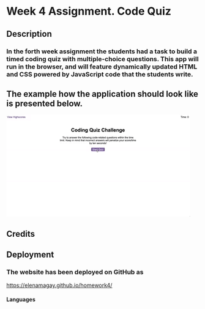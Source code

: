 # **Week 4 Assignment. Code Quiz**

## **Description**
### In the forth week assignment the students had a task to build a timed coding quiz with multiple-choice questions. This app will run in the browser, and will feature dynamically updated HTML and CSS powered by JavaScript code that the students write.

## The example how the application should look like is presented below.
![Image of an Application](assets\images\04-web-apis-homework-demo.gif)

## **Credits**
<!-- - https://unc.bootcampcontent.com/UNC-Coding-Boot-Camp/unc-ral-fsf-pt-11-2020-u-c/tree/master/03-javascript/homework/starter
- https://www.w3schools.com/
- https://owasp.org/www-community/password-special-characters -->

## **Deployment**
### The website has been deployed on GitHub as 
https://elenamagay.github.io/homework4/


#### Languages
<!-- ![Image of HTML badge](https://img.shields.io/badge/HTML-45%25-orange) 
![Image of CSS badge](https://img.shields.io/badge/CSS-15%25-purple)
![Image of JavaScript badge](https://img.shields.io/badge/JavaScript-30%25-yellow) -->
